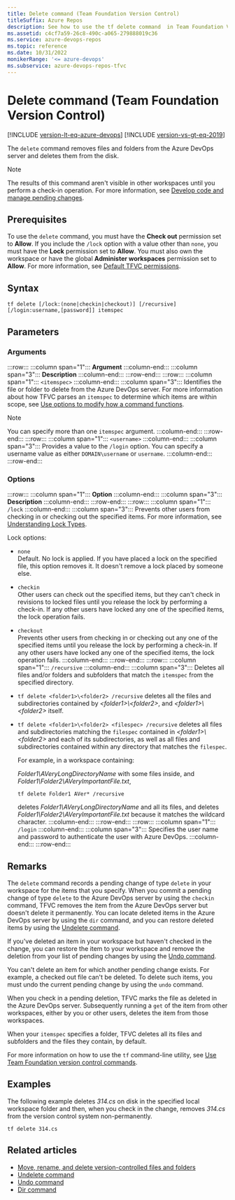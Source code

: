 ```yaml
---
title: Delete command (Team Foundation Version Control)
titleSuffix: Azure Repos
description: See how to use the tf delete command  in Team Foundation Version Control.
ms.assetid: c4cf7a59-26c8-490c-a065-279888019c36
ms.service: azure-devops-repos
ms.topic: reference
ms.date: 10/31/2022
monikerRange: '<= azure-devops'
ms.subservice: azure-devops-repos-tfvc
---
```



# Delete command (Team Foundation Version Control)


[!INCLUDE [version-lt-eq-azure-devops](../../includes/version-lt-eq-azure-devops.md)]
[!INCLUDE [version-vs-gt-eq-2019](../../includes/version-vs-gt-eq-2019.md)]

The `delete` command removes files and folders from the Azure DevOps server and deletes them from the disk.

> [!NOTE]
> The results of this command aren't visible in other workspaces until you perform a check-in operation. For more information, see [Develop code and manage pending changes](develop-code-manage-pending-changes.md).

## Prerequisites

To use the `delete` command, you must have the **Check out** permission set to **Allow**. If you include the `/lock` option with a value other than `none`, you must have the **Lock** permission set to **Allow**. You must also own the workspace or have the global **Administer workspaces** permission set to **Allow**. For more information, see [Default TFVC permissions](../../organizations/security/default-tfvc-permissions.md).

## Syntax
```
tf delete [/lock:(none|checkin|checkout)] [/recursive] [/login:username,[password]] itemspec
```

## Parameters

### Arguments

:::row:::
   :::column span="1":::
   **Argument**
   :::column-end:::
   :::column span="3":::
   **Description**
   :::column-end:::
:::row-end:::
:::row:::
   :::column span="1":::
   `<itemspec>`
   :::column-end:::
   :::column span="3":::
   Identifies the file or folder to delete from the Azure DevOps server. For more information about how TFVC parses an `itemspec` to determine which items are within scope, see [Use options to modify how a command functions](use-team-foundation-version-control-commands.md#use-options-to-modify-how-a-command-functions).

   > [!Note]  
   > You can specify more than one `itemspec` argument.
   :::column-end:::
:::row-end:::
:::row:::
   :::column span="1":::
   `<username>`
   :::column-end:::
   :::column span="3":::
   Provides a value to the `/login` option. You can specify a username value as either `DOMAIN\username` or `username`.
   :::column-end:::
:::row-end:::

### Options

:::row:::
   :::column span="1":::
   **Option**
   :::column-end:::
   :::column span="3":::
   **Description**
   :::column-end:::
:::row-end:::
:::row:::
   :::column span="1":::
   `/lock`
   :::column-end:::
   :::column span="3":::
   Prevents other users from checking in or checking out the specified items. For more information, see [Understanding Lock Types](understand-lock-types.md).
   
   Lock options:

   - `none`  
     Default. No lock is applied. If you have placed a lock on the specified file, this option removes it. It doesn't remove a lock placed by someone else.
   
   - `checkin`  
     Other users can check out the specified items, but they can't check in revisions to locked files until you release the lock by performing a check-in. If any other users have locked any one of the specified items, the lock operation fails.
   
   - `checkout`  
     Prevents other users from checking in or checking out any one of the specified items until you release the lock by performing a check-in. If any other users have locked any one of the specified items, the lock operation fails.
   :::column-end:::
:::row-end:::
:::row:::
   :::column span="1":::
   `/recursive`
   :::column-end:::
   :::column span="3":::
   Deletes all files and/or folders and subfolders that match the `itemspec` from the specified directory.

   - `tf delete <folder1>\<folder2> /recursive` deletes all the files and subdirectories contained by *\<folder1>\\\<folder2>*, and *\<folder1>\\\<folder2>* itself.
   - `tf delete <folder1>\<folder2> <filespec> /recursive` deletes all files and subdirectories matching the `filespec` contained in *\<folder1>\\\<folder2>* and each of its subdirectories, as well as all files and subdirectories contained within any directory that matches the `filespec`.
   
     For example, in a workspace containing:
   
     *Folder1\\AVeryLongDirectoryName* with some files inside, and *Folder1\\Folder2\\AVeryImportantFile.txt*,
   
     `tf delete Folder1 AVer* /recursive`
   
     deletes *Folder1\\AVeryLongDirectoryName* and all its files, and deletes *Folder1\\Folder2\\AVeryImportantFile.txt* because it matches the wildcard character.
   :::column-end:::
:::row-end:::
:::row:::
   :::column span="1":::
   `/login`
   :::column-end:::
   :::column span="3":::
   Specifies the user name and password to authenticate the user with Azure DevOps.
   :::column-end:::
:::row-end:::

## Remarks
The `delete` command records a pending change of type `delete` in your workspace for the items that you specify. When you commit a pending change of type `delete` to the Azure DevOps server by using the `checkin` command, TFVC removes the item from the Azure DevOps server but doesn't delete it permanently. You can locate deleted items in the Azure DevOps server by using the `dir` command, and you can restore deleted items by using the [Undelete command](undelete-command.md).

If you've deleted an item in your workspace but haven't checked in the change, you can restore the item to your workspace and remove the deletion from your list of pending changes by using the [Undo command](undo-command.md).

You can't delete an item for which another pending change exists. For example, a checked out file can't be deleted. To delete such items, you must undo the current pending change by using the `undo` command.

When you check in a pending deletion, TFVC marks the file as deleted in the Azure DevOps server. Subsequently running a `get` of the item from other workspaces, either by you or other users, deletes the item from those workspaces.

When your `itemspec` specifies a folder, TFVC deletes all its files and subfolders and the files they contain, by default.

For more information on how to use the `tf` command-line utility, see [Use Team Foundation version control commands](use-team-foundation-version-control-commands.md).

## Examples

The following example deletes *314.cs* on disk in the specified local workspace folder and then, when you check in the change, removes *314.cs* from the version control system non-permanently.

```
tf delete 314.cs
```

## Related articles

- [Move, rename, and delete version-controlled files and folders](rename-move-files-folders.md)
- [Undelete command](undelete-command.md)
- [Undo command](undo-command.md)
- [Dir command](dir-command.md)
